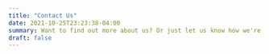 ```yaml
---
title: "Contact Us"
date: 2021-10-25T23:23:38-04:00
summary: Want to find out more about us? Or just let us know how we're doing? Reach out and contact us.
draft: false
---
```


